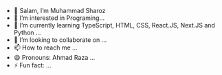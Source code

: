 - 👋 Salam, I’m Muhammad Sharoz
- 👀 I’m interested in Programing...
- 🌱 I’m currently learning TypeScript, HTML, CSS, React.JS, Next.JS and Python ...
- 💞️ I’m looking to collaborate on ...
- 📫 How to reach me ...
- 😄 Pronouns: Ahmad Raza ...
- ⚡ Fun fact: ...

<!---
024ahmad/024ahmad is a ✨ special ✨ repository because its `README.md` (this file) appears on your GitHub profile.
You can click the Preview link to take a look at your changes.
--->
